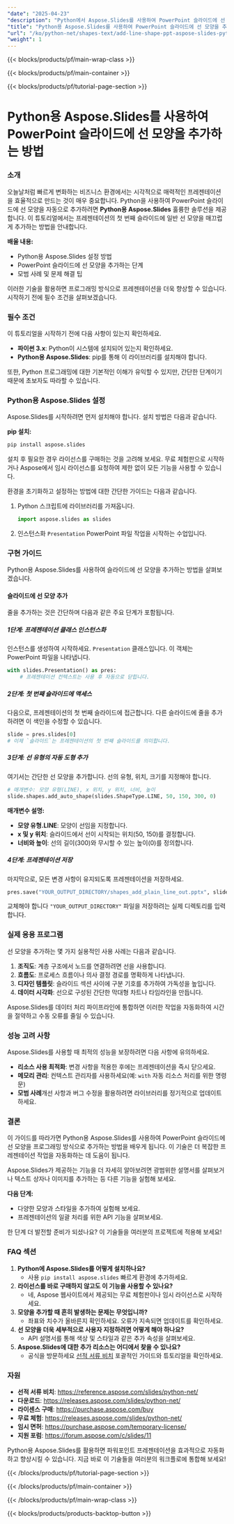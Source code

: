 ```yaml
---
"date": "2025-04-23"
"description": "Python에서 Aspose.Slides를 사용하여 PowerPoint 슬라이드에 선 모양을 자동으로 추가하는 방법을 배우고, 프레젠테이션을 쉽게 향상시켜 보세요."
"title": "Python용 Aspose.Slides를 사용하여 PowerPoint 슬라이드에 선 모양을 추가하는 방법"
"url": "/ko/python-net/shapes-text/add-line-shape-ppt-aspose-slides-python/"
"weight": 1
---
```


{{< blocks/products/pf/main-wrap-class >}}

{{< blocks/products/pf/main-container >}}

{{< blocks/products/pf/tutorial-page-section >}}
# Python용 Aspose.Slides를 사용하여 PowerPoint 슬라이드에 선 모양을 추가하는 방법

### 소개

오늘날처럼 빠르게 변화하는 비즈니스 환경에서는 시각적으로 매력적인 프레젠테이션을 효율적으로 만드는 것이 매우 중요합니다. Python을 사용하여 PowerPoint 슬라이드에 선 모양을 자동으로 추가하려면 **Python용 Aspose.Slides** 훌륭한 솔루션을 제공합니다. 이 튜토리얼에서는 프레젠테이션의 첫 번째 슬라이드에 일반 선 모양을 매끄럽게 추가하는 방법을 안내합니다.

**배울 내용:**
- Python용 Aspose.Slides 설정 방법
- PowerPoint 슬라이드에 선 모양을 추가하는 단계
- 모범 사례 및 문제 해결 팁

이러한 기술을 활용하면 프로그래밍 방식으로 프레젠테이션을 더욱 향상할 수 있습니다. 시작하기 전에 필수 조건을 살펴보겠습니다.

### 필수 조건

이 튜토리얼을 시작하기 전에 다음 사항이 있는지 확인하세요.
- **파이썬 3.x**: Python이 시스템에 설치되어 있는지 확인하세요.
- **Python용 Aspose.Slides**: pip를 통해 이 라이브러리를 설치해야 합니다.

또한, Python 프로그래밍에 대한 기본적인 이해가 유익할 수 있지만, 간단한 단계이기 때문에 초보자도 따라할 수 있습니다.

### Python용 Aspose.Slides 설정

Aspose.Slides를 시작하려면 먼저 설치해야 합니다. 설치 방법은 다음과 같습니다.

**pip 설치:**

```bash
pip install aspose.slides
```

설치 후 필요한 경우 라이선스를 구매하는 것을 고려해 보세요. 무료 체험판으로 시작하거나 Aspose에서 임시 라이선스를 요청하여 제한 없이 모든 기능을 사용할 수 있습니다.

환경을 초기화하고 설정하는 방법에 대한 간단한 가이드는 다음과 같습니다.

1. Python 스크립트에 라이브러리를 가져옵니다.
   ```python
   import aspose.slides as slides
   ```

2. 인스턴스화 `Presentation` PowerPoint 파일 작업을 시작하는 수업입니다.

### 구현 가이드

Python용 Aspose.Slides를 사용하여 슬라이드에 선 모양을 추가하는 방법을 살펴보겠습니다.

#### 슬라이드에 선 모양 추가

줄을 추가하는 것은 간단하며 다음과 같은 주요 단계가 포함됩니다.

##### 1단계: 프레젠테이션 클래스 인스턴스화
인스턴스를 생성하여 시작하세요. `Presentation` 클래스입니다. 이 객체는 PowerPoint 파일을 나타냅니다.
```python
with slides.Presentation() as pres:
    # 프레젠테이션 컨텍스트는 사용 후 자동으로 닫힙니다.
```

##### 2단계: 첫 번째 슬라이드에 액세스

다음으로, 프레젠테이션의 첫 번째 슬라이드에 접근합니다. 다른 슬라이드에 줄을 추가하려면 이 색인을 수정할 수 있습니다.
```python
slide = pres.slides[0]
# 이제 `슬라이드`는 프레젠테이션의 첫 번째 슬라이드를 의미합니다.
```

##### 3단계: 선 유형의 자동 도형 추가

여기서는 간단한 선 모양을 추가합니다. 선의 유형, 위치, 크기를 지정해야 합니다.
```python
# 매개변수: 모양 유형(LINE), x 위치, y 위치, 너비, 높이
slide.shapes.add_auto_shape(slides.ShapeType.LINE, 50, 150, 300, 0)
```

**매개변수 설명:**
- **모양 유형.LINE**: 모양이 선임을 지정합니다.
- **x 및 y 위치**: 슬라이드에서 선이 시작되는 위치(50, 150)를 결정합니다.
- **너비와 높이**: 선의 길이(300)와 무시할 수 있는 높이(0)를 정의합니다.

##### 4단계: 프레젠테이션 저장

마지막으로, 모든 변경 사항이 유지되도록 프레젠테이션을 저장하세요.
```python
pres.save("YOUR_OUTPUT_DIRECTORY/shapes_add_plain_line_out.pptx", slides.export.SaveFormat.PPTX)
```

교체해야 합니다 `"YOUR_OUTPUT_DIRECTORY"` 파일을 저장하려는 실제 디렉토리를 입력합니다.

### 실제 응용 프로그램

선 모양을 추가하는 몇 가지 실용적인 사용 사례는 다음과 같습니다.
1. **조직도**: 계층 구조에서 노드를 연결하려면 선을 사용합니다.
2. **흐름도**: 프로세스 흐름이나 의사 결정 경로를 명확하게 나타냅니다.
3. **디자인 템플릿**: 슬라이드 섹션 사이에 구분 기호를 추가하여 가독성을 높입니다.
4. **데이터 시각화**: 선으로 구성된 간단한 막대형 차트나 타임라인을 만듭니다.

Aspose.Slides를 데이터 처리 파이프라인에 통합하면 이러한 작업을 자동화하여 시간을 절약하고 수동 오류를 줄일 수 있습니다.

### 성능 고려 사항

Aspose.Slides를 사용할 때 최적의 성능을 보장하려면 다음 사항에 유의하세요.
- **리소스 사용 최적화**: 변경 사항을 적용한 후에는 프레젠테이션을 즉시 닫으세요.
- **메모리 관리**: 컨텍스트 관리자를 사용하세요(예: `with` 자동 리소스 처리를 위한 명령문)
- **모범 사례**개선 사항과 버그 수정을 활용하려면 라이브러리를 정기적으로 업데이트하세요.

### 결론

이 가이드를 따라가면 Python용 Aspose.Slides를 사용하여 PowerPoint 슬라이드에 선 모양을 프로그래밍 방식으로 추가하는 방법을 배우게 됩니다. 이 기술은 더 복잡한 프레젠테이션 작업을 자동화하는 데 도움이 됩니다.

Aspose.Slides가 제공하는 기능을 더 자세히 알아보려면 광범위한 설명서를 살펴보거나 텍스트 상자나 이미지를 추가하는 등 다른 기능을 실험해 보세요.

**다음 단계:**
- 다양한 모양과 스타일을 추가하여 실험해 보세요.
- 프레젠테이션의 일괄 처리를 위한 API 기능을 살펴보세요.

한 단계 더 발전할 준비가 되셨나요? 이 기술들을 여러분의 프로젝트에 적용해 보세요!

### FAQ 섹션

1. **Python에 Aspose.Slides를 어떻게 설치하나요?**
   - 사용 `pip install aspose.slides` 빠르게 환경에 추가하세요.
2. **라이선스를 바로 구매하지 않고도 이 기능을 사용할 수 있나요?**
   - 네, Aspose 웹사이트에서 제공되는 무료 체험판이나 임시 라이선스로 시작하세요.
3. **모양을 추가할 때 흔히 발생하는 문제는 무엇입니까?**
   - 좌표와 치수가 올바른지 확인하세요. 오류가 지속되면 업데이트를 확인하세요.
4. **선 모양을 더욱 세부적으로 사용자 지정하려면 어떻게 해야 하나요?**
   - API 설명서를 통해 색상 및 스타일과 같은 추가 속성을 살펴보세요.
5. **Aspose.Slides에 대한 추가 리소스는 어디에서 찾을 수 있나요?**
   - 공식을 방문하세요 [선적 서류 비치](https://reference.aspose.com/slides/python-net/) 포괄적인 가이드와 튜토리얼을 확인하세요.

### 자원
- **선적 서류 비치**: https://reference.aspose.com/slides/python-net/
- **다운로드**: https://releases.aspose.com/slides/python-net/
- **라이센스 구매**: https://purchase.aspose.com/buy
- **무료 체험**: https://releases.aspose.com/slides/python-net/
- **임시 면허**: https://purchase.aspose.com/temporary-license/
- **지원 포럼**: https://forum.aspose.com/c/slides/11

Python용 Aspose.Slides를 활용하면 파워포인트 프레젠테이션을 효과적으로 자동화하고 향상시킬 수 있습니다. 지금 바로 이 기술들을 여러분의 워크플로에 통합해 보세요!

{{< /blocks/products/pf/tutorial-page-section >}}

{{< /blocks/products/pf/main-container >}}

{{< /blocks/products/pf/main-wrap-class >}}

{{< blocks/products/products-backtop-button >}}